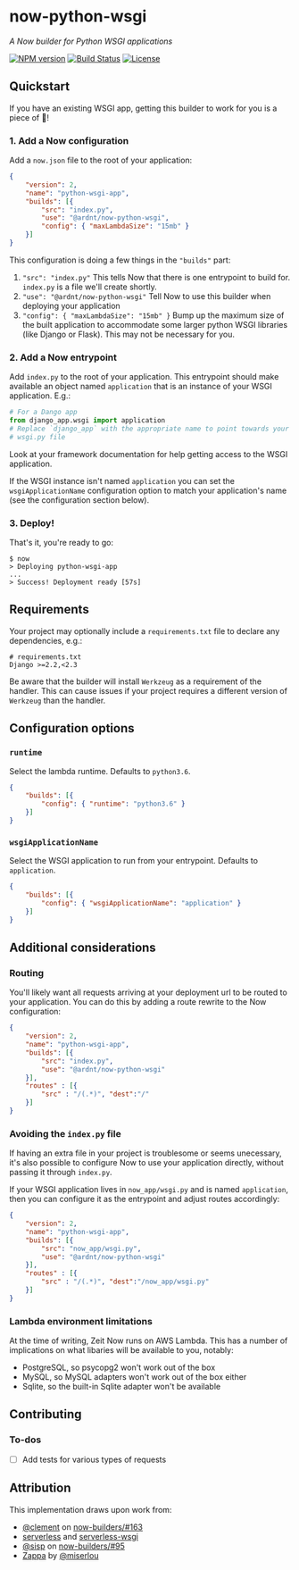 # now-python-wsgi
*A Now builder for Python WSGI applications*

[![NPM version](https://img.shields.io/npm/v/@ardnt/now-python-wsgi.svg)](https://www.npmjs.com/package/@ardnt/now-python-wsgi)
[![Build Status](https://travis-ci.org/ardnt/now-python-wsgi.svg?branch=master)](https://travis-ci.org/ardnt/now-python-wsgi)
[![License](https://img.shields.io/npm/l/@ardnt/now-python-wsgi.svg)](https://github.com/ardnt/now-python-wsgi/blob/master/LICENSE)

## Quickstart

If you have an existing WSGI app, getting this builder to work for you is a
piece of 🍰!


### 1. Add a Now configuration

Add a `now.json` file to the root of your application:

```json
{
    "version": 2,
    "name": "python-wsgi-app",
    "builds": [{
        "src": "index.py",
        "use": "@ardnt/now-python-wsgi",
        "config": { "maxLambdaSize": "15mb" }
    }]
}
```

This configuration is doing a few things in the `"builds"` part:

1. `"src": "index.py"`
   This tells Now that there is one entrypoint to build for. `index.py` is a
   file we'll create shortly.
2. `"use": "@ardnt/now-python-wsgi"`
   Tell Now to use this builder when deploying your application
3. `"config": { "maxLambdaSize": "15mb" }`
   Bump up the maximum size of the built application to accommodate some larger
   python WSGI libraries (like Django or Flask). This may not be necessary for
   you.


### 2. Add a Now entrypoint

Add `index.py` to the root of your application. This entrypoint should make
available an object named `application` that is an instance of your WSGI
application. E.g.:

```python
# For a Dango app
from django_app.wsgi import application
# Replace `django_app` with the appropriate name to point towards your project's
# wsgi.py file
```

Look at your framework documentation for help getting access to the WSGI
application.

If the WSGI instance isn't named `application` you can set the
`wsgiApplicationName` configuration option to match your application's name (see
the configuration section below).


### 3. Deploy!

That's it, you're ready to go:

```
$ now
> Deploying python-wsgi-app
...
> Success! Deployment ready [57s]
```


## Requirements

Your project may optionally include a `requirements.txt` file to declare any
dependencies, e.g.:

```
# requirements.txt
Django >=2.2,<2.3
```

Be aware that the builder will install `Werkzeug` as a requirement of the
handler. This can cause issues if your project requires a different version of
`Werkzeug` than the handler.


## Configuration options

### `runtime`

Select the lambda runtime. Defaults to `python3.6`.
```json
{
    "builds": [{
        "config": { "runtime": "python3.6" }
    }]
}
```


### `wsgiApplicationName`

Select the WSGI application to run from your entrypoint. Defaults to
`application`.
```json
{
    "builds": [{
        "config": { "wsgiApplicationName": "application" }
    }]
}
```


## Additional considerations

### Routing

You'll likely want all requests arriving at your deployment url to be routed to
your application. You can do this by adding a route rewrite to the Now
configuration:
```json
{
    "version": 2,
    "name": "python-wsgi-app",
    "builds": [{
        "src": "index.py",
        "use": "@ardnt/now-python-wsgi"
    }],
    "routes" : [{
        "src" : "/(.*)", "dest":"/"
    }]
}
```

### Avoiding the `index.py` file

If having an extra file in your project is troublesome or seems unecessary, it's
also possible to configure Now to use your application directly, without passing
it through `index.py`.

If your WSGI application lives in `now_app/wsgi.py` and is named `application`,
then you can configure it as the entrypoint and adjust routes accordingly:
```json
{
    "version": 2,
    "name": "python-wsgi-app",
    "builds": [{
        "src": "now_app/wsgi.py",
        "use": "@ardnt/now-python-wsgi"
    }],
    "routes" : [{
        "src" : "/(.*)", "dest":"/now_app/wsgi.py"
    }]
}
```

### Lambda environment limitations

At the time of writing, Zeit Now runs on AWS Lambda. This has a number of
implications on what libaries will be available to you, notably:

- PostgreSQL, so psycopg2 won't work out of the box
- MySQL, so MySQL adapters won't work out of the box either
- Sqlite, so the built-in Sqlite adapter won't be available


## Contributing

### To-dos

- [ ] Add tests for various types of requests


## Attribution

This implementation draws upon work from:

- [@clement](https://github.com/rclement) on
   [now-builders/#163](https://github.com/zeit/now-builders/pull/163)
- [serverless](https://github.com/serverless/serverless) and
   [serverless-wsgi](https://github.com/logandk/serverless-wsgi)
- [@sisp](https://github.com/sisp) on
   [now-builders/#95](https://github.com/zeit/now-builders/pull/95)
- [Zappa](https://github.com/Miserlou/Zappa) by
   [@miserlou](https://github.com/Miserlou)
